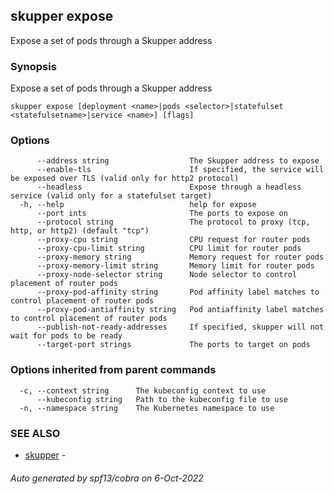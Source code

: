 ## skupper expose

Expose a set of pods through a Skupper address

### Synopsis

Expose a set of pods through a Skupper address

```
skupper expose [deployment <name>|pods <selector>|statefulset <statefulsetname>|service <name>] [flags]
```

### Options

```
      --address string                  The Skupper address to expose
      --enable-tls                      If specified, the service will be exposed over TLS (valid only for http2 protocol)
      --headless                        Expose through a headless service (valid only for a statefulset target)
  -h, --help                            help for expose
      --port ints                       The ports to expose on
      --protocol string                 The protocol to proxy (tcp, http, or http2) (default "tcp")
      --proxy-cpu string                CPU request for router pods
      --proxy-cpu-limit string          CPU limit for router pods
      --proxy-memory string             Memory request for router pods
      --proxy-memory-limit string       Memory limit for router pods
      --proxy-node-selector string      Node selector to control placement of router pods
      --proxy-pod-affinity string       Pod affinity label matches to control placement of router pods
      --proxy-pod-antiaffinity string   Pod antiaffinity label matches to control placement of router pods
      --publish-not-ready-addresses     If specified, skupper will not wait for pods to be ready
      --target-port strings             The ports to target on pods
```

### Options inherited from parent commands

```
  -c, --context string      The kubeconfig context to use
      --kubeconfig string   Path to the kubeconfig file to use
  -n, --namespace string    The Kubernetes namespace to use
```

### SEE ALSO

* [skupper](skupper.md)	 - 

###### Auto generated by spf13/cobra on 6-Oct-2022
